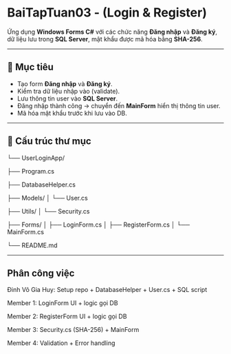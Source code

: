 # BaiTapTuan03 - (Login & Register)

Ứng dụng **Windows Forms C#** với các chức năng **Đăng nhập** và **Đăng ký**, dữ liệu lưu trong **SQL Server**, mật khẩu được mã hóa bằng **SHA-256**.

---

## 🎯 Mục tiêu
- Tạo form **Đăng nhập** và **Đăng ký**.
- Kiểm tra dữ liệu nhập vào (validate).
- Lưu thông tin user vào **SQL Server**.
- Đăng nhập thành công → chuyển đến **MainForm** hiển thị thông tin user.
- Mã hóa mật khẩu trước khi lưu vào DB.

---

## 📂 Cấu trúc thư mục
└── UserLoginApp/

├── Program.cs

├── DatabaseHelper.cs

├── Models/
│ └── User.cs

├── Utils/
│ └── Security.cs

├── Forms/
│ ├── LoginForm.cs
│ ├── RegisterForm.cs
│ └── MainForm.cs

└── README.md

---

## Phân công việc
Đinh Võ Gia Huy: Setup repo + DatabaseHelper + User.cs + SQL script

Member 1: LoginForm UI + logic gọi DB

Member 2: RegisterForm UI + logic gọi DB

Member 3: Security.cs (SHA-256) + MainForm

Member 4: Validation + Error handling
